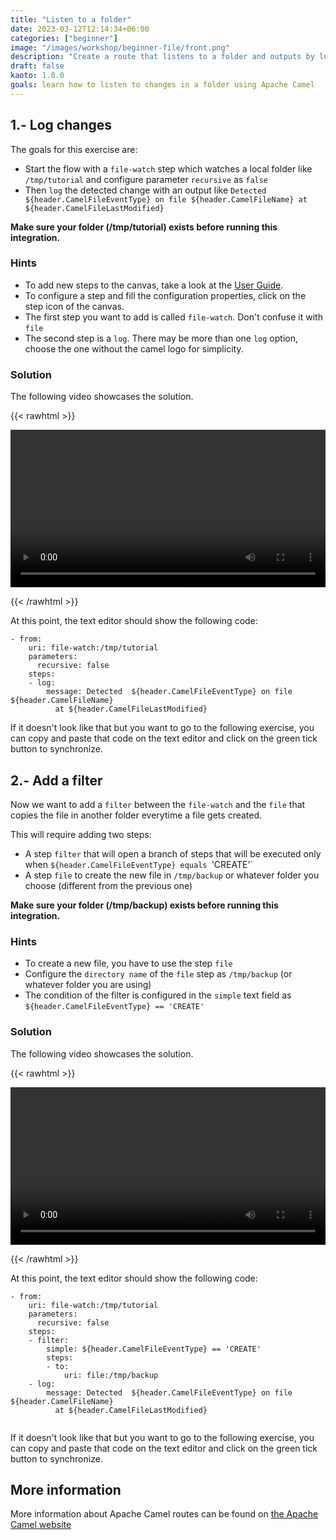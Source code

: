 ```yaml
---
title: "Listen to a folder"
date: 2023-03-12T12:14:34+06:00
categories: ["beginner"]
image: "/images/workshop/beginner-file/front.png"
description: "Create a route that listens to a folder and outputs by log the modified files."
draft: false
kaoto: 1.0.0
goals: learn how to listen to changes in a folder using Apache Camel
---
```


## 1.- Log changes

The goals for this exercise are:

 - Start the flow with a `file-watch` step which watches a local folder like `/tmp/tutorial` and configure parameter `recursive` as `false`
 - Then `log` the detected change with an output like `Detected  ${header.CamelFileEventType} on file ${header.CamelFileName} at ${header.CamelFileLastModified}`
 
 **Make sure your folder (/tmp/tutorial) exists before running this integration.**

### Hints

 - To add new steps to the canvas, take a look at the [User Guide](/docs/user-guide/).
 - To configure a step and fill the configuration properties, click on the step icon of the canvas.
 - The first step you want to add is called `file-watch`. Don't confuse it with `file`
 - The second step is a `log`. There may be more than one `log` option, choose the one without the camel logo for simplicity.

### Solution

The following video showcases the solution.

{{< rawhtml >}} 

<video width=100% controls >
    <source src="/images/workshop/beginner-file/1-log-changes.webm" type="video/webm">
    Your browser does not support the video tag.
</video>

{{< /rawhtml >}}

At this point, the text editor should show the following code:

```
- from:
    uri: file-watch:/tmp/tutorial
    parameters:
      recursive: false
    steps:
    - log:
        message: Detected  ${header.CamelFileEventType} on file ${header.CamelFileName}
          at ${header.CamelFileLastModified}

```

If it doesn't look like that but you want to go to the following exercise, you can copy and paste that code on the text editor and click on the green tick button to synchronize.

## 2.- Add a filter

Now we want to add a `filter` between the `file-watch` and the `file` that copies the file in another folder everytime a file gets created.

This will require adding two steps:
 - A step `filter` that will open a branch of steps that will be executed only when `${header.CamelFileEventType} equals `'CREATE'`
 - A step `file` to create the new file in `/tmp/backup` or whatever folder you choose (different from the previous one)

 **Make sure your folder (/tmp/backup) exists before running this integration.**

### Hints

 - To create a new file, you have to use the step `file`
 - Configure the `directory name` of the `file` step as `/tmp/backup` (or whatever folder you are using)
 - The condition of the filter is configured in the `simple` text field as `${header.CamelFileEventType} == 'CREATE'`

### Solution

The following video showcases the solution.

{{< rawhtml >}} 

<video width=100% controls >
    <source src="/images/workshop/beginner-file/2-add-filter.webm" type="video/webm">
    Your browser does not support the video tag.
</video>

{{< /rawhtml >}}

At this point, the text editor should show the following code:

```
- from:
    uri: file-watch:/tmp/tutorial
    parameters:
      recursive: false
    steps:
    - filter:
        simple: ${header.CamelFileEventType} == 'CREATE'
        steps:
        - to:
            uri: file:/tmp/backup
    - log:
        message: Detected  ${header.CamelFileEventType} on file ${header.CamelFileName}
          at ${header.CamelFileLastModified}


```

If it doesn't look like that but you want to go to the following exercise, you can copy and paste that code on the text editor and click on the green tick button to synchronize.


## More information

More information about Apache Camel routes can be found on [the Apache Camel website](https://camel.apache.org/camel-k/1.11.x/languages/yaml.html)
